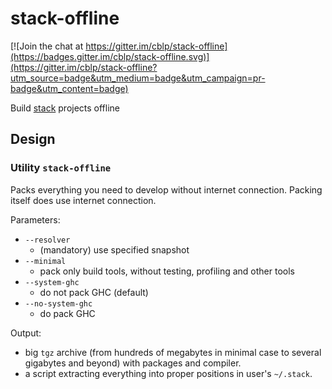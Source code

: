 # stack-offline

[![Join the chat at https://gitter.im/cblp/stack-offline](https://badges.gitter.im/cblp/stack-offline.svg)](https://gitter.im/cblp/stack-offline?utm_source=badge&utm_medium=badge&utm_campaign=pr-badge&utm_content=badge)

Build [stack](http://docs.haskellstack.org) projects offline

## Design

### Utility `stack-offline`

Packs everything you need to develop without internet connection.
Packing itself does use internet connection.

Parameters:
- `--resolver` 
  - (mandatory) use specified snapshot
- `--minimal` 
  - pack only build tools, without testing, profiling and other tools
- `--system-ghc` 
  - do not pack GHC (default)
- `--no-system-ghc` 
  - do pack GHC

Output: 
- big `tgz` archive (from hundreds of megabytes in minimal case to several gigabytes and beyond) with packages and compiler.
- a script extracting everything into proper positions in user's `~/.stack`.
